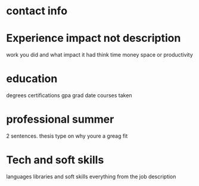 # contact info
# Experience impact not description
work you did and what impact it had 
think time money space or productivity 
# education 
degrees certifications gpa grad date courses taken
# professional summer
2 sentences. thesis type on why youre a greag fit
# Tech and soft skills
languages libraries and soft skills 
everything from the job description 